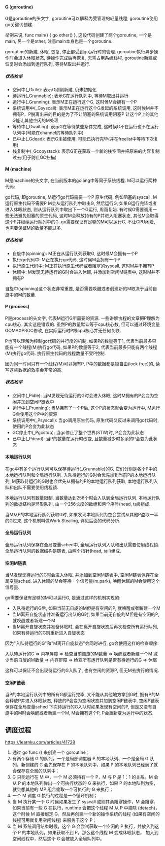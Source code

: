 #### G (goroutine)
G是goroutine的头文字, goroutine可以解释为受管理的轻量线程, goroutine使用go关键词创建.

举例来说, func main() { go other() }, 这段代码创建了两个goroutine,
一个是main, 另一个是other, 注意main本身也是一个goroutine.

goroutine的新建, 休眠, 恢复, 停止都受到go运行时的管理.
goroutine执行异步操作时会进入休眠状态, 待操作完成后再恢复, 无需占用系统线程,
goroutine新建或恢复时会添加到运行队列, 等待M取出并运行.

##### 状态枚举
- 空闲中(_Gidle): 表示G刚刚新建, 仍未初始化
- 待运行(_Grunnable): 表示G在运行队列中, 等待M取出并运行
- 运行中(_Grunning): 表示M正在运行这个G, 这时候M会拥有一个P
- 系统调用中(_Gsyscall): 表示M正在运行这个G发起的系统调用, 这时候M并不拥有P，P脱离出来的目的是为了不让阻塞的系统调用阻塞P 让这个P上的其他G能让其他空闲的M处理
- 等待中(_Gwaiting): 表示G在等待某些条件完成, 这时候G不在运行也不在运行队列中(可能在channel的等待队列中)
- 已中止(_Gdead): 表示G未被使用, 可能已执行完毕(并在freelist中等待下次复用)
- 栈复制中(_Gcopystack): 表示G正在获取一个新的栈空间并把原来的内容复制过去(用于防止GC扫描)

#### M (machine)
M是machine的头文字, 在当前版本的golang中等同于系统线程.
M可以运行两种代码:

go代码, 即goroutine, M运行go代码需要一个P
原生代码, 例如阻塞的syscall, M运行原生代码不需要P
M会从运行队列中取出G, 然后运行G, 如果G运行完毕或者进入休眠状态, 则从运行队列中取出下一个G运行, 周而复始.
有时候G需要调用一些无法避免阻塞的原生代码, 这时M会释放持有的P并进入阻塞状态, 其他M会取得这个P并继续运行队列中的G.
go需要保证有足够的M可以运行G, 不让CPU闲着, 也需要保证M的数量不能过多.

##### 状态枚举
- 自旋中(spinning): M正在从运行队列获取G, 这时候M会拥有一个P
- 执行go代码中: M正在执行go代码, 这时候M会拥有一个P
- 执行原生代码中: M正在执行原生代码或者阻塞的syscall, 这时M并不拥有P
- 休眠中: M发现无待运行的G时会进入休眠, 并添加到空闲M链表中, 这时M并不拥有P

自旋中(spinning)这个状态非常重要, 是否需要唤醒或者创建新的M取决于当前自旋中的M的数量.

#### P (process)
P是process的头文字, 代表M运行G所需要的资源.
一些讲解协程的文章把P理解为cpu核心, 其实这是错误的.
虽然P的数量默认等于cpu核心数, 但可以通过环境变量GOMAXPROC修改, 在实际运行时P跟cpu核心并无任何关联.

P也可以理解为控制go代码的并行度的机制,
如果P的数量等于1, 代表当前最多只能有一个线程(M)执行go代码,
如果P的数量等于2, 代表当前最多只能有两个线程(M)执行go代码.
执行原生代码的线程数量不受P控制.

因为同一时间只有一个线程(M)可以拥有P, P中的数据都是锁自由(lock free)的, 读写这些数据的效率会非常的高.

##### 状态枚举
- 空闲中(_Pidle): 当M发现无待运行的G时会进入休眠, 这时M拥有的P会变为空闲并加到空闲P链表中
- 运行中(_Prunning): 当M拥有了一个P后, 这个P的状态就会变为运行中, M运行G会使用这个P中的资源
- 系统调用中(_Psyscall): 当go调用原生代码, 原生代码又反过来调用go代码时, 使用的P会变为此状态
- GC停止中(_Pgcstop): 当gc停止了整个世界(STW)时, P会变为此状态
- 已中止(_Pdead): 当P的数量在运行时改变, 且数量减少时多余的P会变为此状态

#### 本地运行队列
在go中有多个运行队列可以保存待运行(_Grunnable)的G, 它们分别是各个P中的本地运行队列和全局运行队列.
入队待运行的G时会优先加到当前P的本地运行队列, M获取待运行的G时也会优先从拥有的P的本地运行队列获取,
本地运行队列入队和出队不需要使用线程锁.

本地运行队列有数量限制, 当数量达到256个时会入队到全局运行队列.
本地运行队列的数据结构是环形队列, 由一个256长度的数组和两个序号(head, tail)组成.

当M从P的本地运行队列获取G时, 如果发现本地队列为空会尝试从其他P盗取一半的G过来,
这个机制叫做Work Stealing, 详见后面的代码分析.

#### 全局运行队列
全局运行队列保存在全局变量sched中, 全局运行队列入队和出队需要使用线程锁.
全局运行队列的数据结构是链表, 由两个指针(head, tail)组成.

#### 空闲M链表
当M发现无待运行的G时会进入休眠, 并添加到空闲M链表中, 空闲M链表保存在全局变量sched.
进入休眠的M会等待一个信号量(m.park), 唤醒休眠的M会使用这个信号量.

go需要保证有足够的M可以运行G, 是通过这样的机制实现的:
- 入队待运行的G后, 如果当前无自旋的M但是有空闲的P, 就唤醒或者新建一个M
- 当M离开自旋状态并准备运行出队的G时, 如果当前无自旋的M但是有空闲的P, 就唤醒或者新建一个M
- 当M离开自旋状态并准备休眠时, 会在离开自旋状态后再次检查所有运行队列, 如果有待运行的G则重新进入自旋状态

因为"入队待运行的G"和"M离开自旋状态"会同时进行, go会使用这样的检查顺序:

入队待运行的G => 内存屏障 => 检查当前自旋的M数量 => 唤醒或者新建一个M
减少当前自旋的M数量 => 内存屏障 => 检查所有运行队列是否有待运行的G => 休眠

这样可以保证不会出现待运行的G入队了, 也有空闲的资源P, 但无M去执行的情况.

#### 空闲P链表
当P的本地运行队列中的所有G都运行完毕, 又不能从其他地方拿到G时,
拥有P的M会释放P并进入休眠状态, 释放的P会变为空闲状态并加到空闲P链表中, 空闲P链表保存在全局变量sched
下次待运行的G入队时如果发现有空闲的P, 但是又没有自旋中的M时会唤醒或者新建一个M, M会拥有这个P, P会重新变为运行中的状态.

## 调度过程
https://learnku.com/articles/41728
1. 通过 go func () 来创建一个 goroutine；
2. 有两个存储 G 的队列，一个是局部调度器 P 的本地队列、一个是全局 G 队列。新创建的 G 会先保存在 P 的本地队列中，如果 P 的本地队列已经满了就会保存在全局的队列中；
3. G 只能运行在 M 中，一个 M 必须持有一个 P，M 与 P 是 1：1 的关系。M 会从 P 的本地队列弹出一个可执行状态的 G 来执行，如果 P 的本地队列为空，就会想其他的 MP 组合偷取一个可执行的 G 来执行；
4. 一个 M 调度 G 执行的过程是一个循环机制；
5. 当 M 执行某一个 G 时候如果发生了 syscall 或则其余阻塞操作，M 会阻塞，如果当前有一些 G 在执行，runtime 会把这个线程 M 从 P 中摘除 (detach)，这个时候 M 直接绑定 G，然后再创建一个新的操作系统的线程 (如果有空闲的线程可用就复用空闲线程) 来服务于这个 P；
6. 当 M 系统调用结束时候，这个 G 会尝试获取一个空闲的 P 执行，并放入到这个 P 的本地队列。如果获取不到 P，那么这个线程 M 变成休眠状态， 加入到空闲线程中，然后这个 G 会被放入全局队列中。
